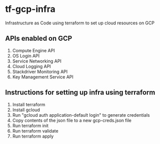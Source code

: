 # tf-gcp-infra
Infrastructure as Code using terraform to set up cloud resources on GCP

## APIs enabled on GCP
1. Compute Engine API
2. OS Login API
3. Service Networking API
4. Cloud Logging API
5. Stackdriver Monitoring API
6. Key Management Service API

## Instructions for setting up infra using terraform
1. Install terraform 
2. Install gcloud
3. Run "gcloud auth application-default login" to generate credentials
4. Copy contents of the json file to a new gcp-creds.json file
5. Run terraform init
6. Run terraform validate
7. Run terraform apply
